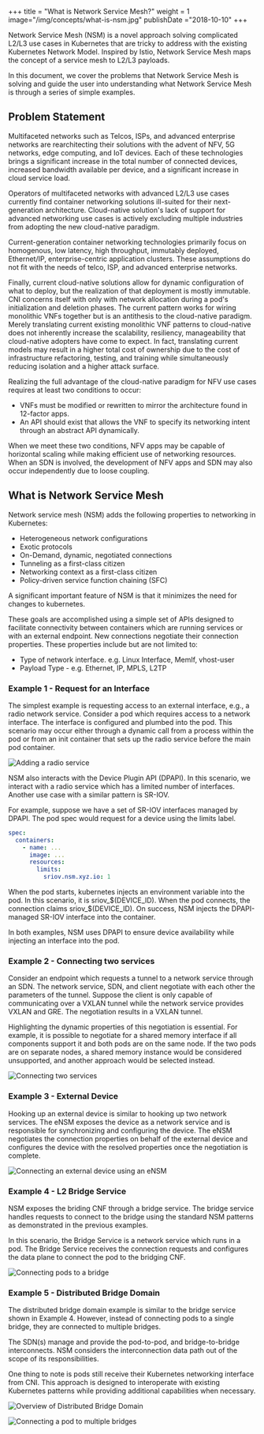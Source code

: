+++
title = "What is Network Service Mesh?"
weight = 1
image="/img/concepts/what-is-nsm.jpg"
publishDate ="2018-10-10"
+++


Network Service Mesh (NSM) is a novel approach solving complicated L2/L3 use cases in Kubernetes that are tricky to address with the existing Kubernetes Network Model. Inspired by Istio, Network Service Mesh maps the concept of a service mesh to L2/L3 payloads.

In this document, we cover the problems that Network Service Mesh is solving and guide the user into understanding what Network Service Mesh is through a series of simple examples.

## Problem Statement

Multifaceted networks such as Telcos, ISPs, and advanced enterprise networks are rearchitecting their solutions with the advent of NFV, 5G networks, edge computing, and IoT devices. Each of these technologies brings a significant increase in the total number of connected devices, increased bandwidth available per device, and a significant increase in cloud service load.

Operators of multifaceted networks with advanced L2/L3 use cases currently find container networking solutions ill-suited for their next-generation architecture. Cloud-native solution's lack of support for advanced networking use cases is actively excluding multiple industries from adopting the new cloud-native paradigm.

Current-generation container networking technologies primarily focus on homogenous, low latency, high throughput, immutably deployed, Ethernet/IP, enterprise-centric application clusters. These assumptions do not fit with the needs of telco, ISP, and advanced enterprise networks.

Finally, current cloud-native solutions allow for dynamic configuration of what to deploy, but the realization of that deployment is mostly immutable. CNI concerns itself with only with network allocation during a pod's initialization and deletion phases. The current pattern works for wiring monolithic VNFs together but is an antithesis to the cloud-native paradigm. Merely translating current existing monolithic VNF patterns to cloud-native does not inherently increase the scalability, resiliency, manageability that cloud-native adopters have come to expect. In fact, translating current models may result in a higher total cost of ownership due to the cost of infrastructure refactoring, testing, and training while simultaneously reducing isolation and a higher attack surface.

Realizing the full advantage of the cloud-native paradigm for NFV use cases requires at least two conditions to occur:

* VNFs must be modified or rewritten to mirror the architecture found in 12-factor apps.
* An API should exist that allows the VNF to specify its networking intent through an abstract API dynamically.

When we meet these two conditions, NFV apps may be capable of horizontal scaling while making efficient use of networking resources. When an SDN is involved, the development of NFV apps and SDN may also occur independently due to loose coupling.

## What is Network Service Mesh

Network service mesh (NSM) adds the following properties to networking in Kubernetes:

* Heterogeneous network configurations
* Exotic protocols
* On-Demand, dynamic, negotiated connections
* Tunneling as a first-class citizen
* Networking context as a first-class citizen
* Policy-driven service function chaining (SFC)

A significant important feature of NSM is that it minimizes the need for changes to kubernetes.

These goals are accomplished using a simple set of APIs designed to facilitate connectivity between containers which are running services or with an external endpoint. New connections negotiate their connection properties. These properties include but are not limited to:

* Type of network interface. e.g. Linux Interface, MemIf, vhost-user
* Payload Type - e.g. Ethernet, IP, MPLS, L2TP

### Example 1 - Request for an Interface

The simplest example is requesting access to an external interface, e.g., a radio network service. Consider a pod which requires access to a network interface. The interface is configured and plumbed into the pod. This scenario may occur either through a dynamic call from a process within the pod or from an init container that sets up the radio service before the main pod container.

![Adding a radio service](/img/what-is-nsm/interface.png)

NSM also interacts with the Device Plugin API (DPAPI). In this scenario, we interact with a radio service which has a limited number of interfaces. Another use case with a similar pattern is SR-IOV.

For example, suppose we have a set of SR-IOV interfaces managed by DPAPI. The pod spec would request for a device using the limits label. 

```yaml
spec:
  containers:
    - name: ...
      image: ...
      resources:
        limits:
          sriov.nsm.xyz.io: 1
```

When the pod starts, kubernetes injects an environment variable into the pod. In this scenario, it is sriov_$(DEVICE_ID). When the pod connects, the connection claims sriov_$(DEVICE_ID). On success, NSM injects the DPAPI-managed SR-IOV interface into the container.

In both examples, NSM uses DPAPI to ensure device availability while injecting an interface into the pod.
 
### Example 2 - Connecting two services

Consider an endpoint which requests a tunnel to a network service through an SDN. The network service, SDN, and client negotiate with each other the parameters of the tunnel. Suppose the client is only capable of communicating over a VXLAN tunnel while the network service provides VXLAN and GRE. The negotiation results in a VXLAN tunnel.

Highlighting the dynamic properties of this negotiation is essential. For example, it is possible to negotiate for a shared memory interface if all components support it and both pods are on the same node. If the two pods are on separate nodes, a shared memory instance would be considered unsupported, and another approach would be selected instead.

![Connecting two services](/img/what-is-nsm/two-pods.png)

### Example 3 - External Device

Hooking up an external device is similar to hooking up two network services. The eNSM exposes the device as a network service and is responsible for synchronizing and configuring the device. The eNSM negotiates the connection properties on behalf of the external device and configures the device with the resolved properties once the negotiation is complete. 

![Connecting an external device using an eNSM](/img/what-is-nsm/external-device.png)

### Example 4 - L2 Bridge Service

NSM exposes the briding CNF through a bridge service. The bridge service handles requests to connect to the bridge using the standard NSM patterns as demonstrated in the previous examples.

In this scenario, the Bridge Service is a network service which runs in a pod. The Bridge Service receives the connection requests and configures the data plane to connect the pod to the bridging CNF. 

![Connecting pods to a bridge](/img/what-is-nsm/bridge.png)

### Example 5 - Distributed Bridge Domain

The distributed bridge domain example is similar to the bridge service shown in Example 4. However, instead of connecting pods to a single bridge, they are connected to multiple bridges.

The SDN(s) manage and provide the pod-to-pod, and bridge-to-bridge interconnects. NSM considers the interconnection data path out of the scope of its responsibilities. 

One thing to note is pods still receive their Kubernetes networking interface from CNI. This approach is designed to interoperate with existing Kubernetes patterns while providing additional capabilities when necessary.

![Overview of Distributed Bridge Domain](/img/what-is-nsm/multi-bridge-overview.png)

![Connecting a pod to multiple bridges](/img/what-is-nsm/multi-bridge.png)
